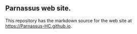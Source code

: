 ## Parnassus web site.

This repository has the markdown source for the web site at <https://Parnassus-HC.github.io>.

